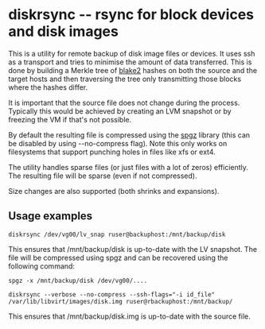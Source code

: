 diskrsync -- rsync for block devices and disk images
===

This is a utility for remote backup of disk image files or devices. It uses ssh as a transport
and tries to minimise the amount of data transferred. This is done by building a Merkle tree of
[blake2](https://blake2.net/) hashes on both the source and the target hosts and then
traversing the tree only transmitting those blocks where the hashes differ.

It is important that the source file does not change during the process. Typically this would
be achieved by creating an LVM snapshot or by freezing the VM if that's not possible.

By default the resulting file is compressed using the [spgz](https://github.com/dop251/spgz) library (this can be disabled by
using --no-compress flag). Note this only works on filesystems that support punching holes in
files like xfs or ext4.

The utility handles sparse files (or just files with a lot of zeros) efficiently. The resulting
file will be sparse (even if not compressed).

Size changes are also supported (both shrinks and expansions).


Usage examples
---

```shell
diskrsync /dev/vg00/lv_snap ruser@backuphost:/mnt/backup/disk
```

This ensures that /mnt/backup/disk is up-to-date with the LV snapshot. The file will be compressed
using spgz and can be recovered using the following command:

```shell
spgz -x /mnt/backup/disk /dev/vg00/....
```



```shell
diskrsync --verbose --no-compress --ssh-flags="-i id_file" /var/lib/libvirt/images/disk.img ruser@rbackuphost:/mnt/backup/
```

This ensures that /mnt/backup/disk.img is up-to-date with the source file.
